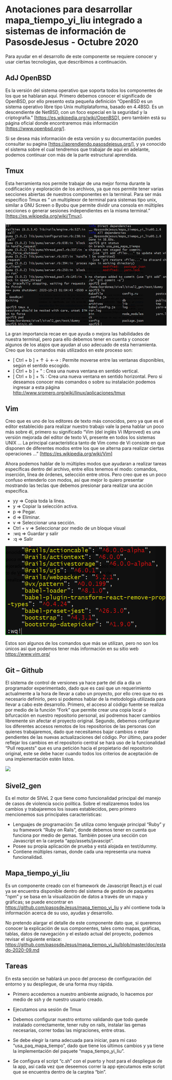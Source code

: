 # Anotaciones para desarrollar mapa_tiempo_yi_liu integrado a sistemas de información de PasosdeJesus - Octubre 2020

Para ayudar en el desarrollo de este componente se requiere conocer y usar ciertas tecnologías, que describimos a continuación.

## AdJ OpenBSD
Es la versión del sistema operativo que soporta todos los componentes de los que se hablaran aquí. Primero debemos conocer el significado de OpenBSD, por ello presento esta pequeña definición “OpenBSD es un sistema operativo libre tipo Unix multiplataforma, basado en 4.4BSD. Es un descendiente de NetBSD, con un foco especial en la seguridad y la criptografía.” [https://es.wikipedia.org/wiki/OpenBSD], pero también está su página oficial donde encontraremos más información [https://www.openbsd.org/].

Si se desea más información de esta versión y su documentación puedes consultar su pagina [https://aprendiendo.pasosdejesus.org/], y ya conocido el sistema sobre el cual tendremos que trabajar de aquí en adelante, podemos continuar con más de la parte estructural aprendida.  

## Tmux
Esta herramienta nos permite trabajar de una mejor forma durante la codificación y exploración de los archivos, ya que nos permite tener varias secciones abiertas de nuestros componentes en la terminal. Para ser más específico Tmux es “ un multiplexor de terminal para sistemas tipo unix, similar a GNU Screen o Byobu que permite dividir una consola en múltiples secciones o generar sesiones independientes en la misma terminal.” [https://es.wikipedia.org/wiki/Tmux].

<img src="images/tmux.png ">

La gran importancia recae en que ayuda o mejora las habilidades de nuestra terminal, pero para ello debemos tener en cuenta y conocer algunos de los atajos que ayudan al uso adecuado de esta herramienta. Creo que los comandos más utilizados en este proceso son:

* [ Ctrl + b ] + ↑ ↓ ←→ : Permite moverse entre las  ventanas disponibles, según el sentido escogido. 
* [ Ctrl + b ] + " :  Crea una nueva ventana en sentido vertical.
* [ Ctrl + b ] + % :  Crea una nueva ventana en sentido horizontal.
Pero si deseamos conocer más comandos o sobre su instalación podemos ingresar a esta página http://www.sromero.org/wiki/linux/aplicaciones/tmux

## Vim
Creo que es uno de los editores de texto más conocidos, pero ya que es el editor establecido para realizar nuestro trabajo vale la pena hablar un poco más sobre él, primero su significado “Vim (del inglés Vi IMproved) es una versión mejorada del editor de texto Vi, presente en todos los sistemas UNIX … La principal característica tanto de Vim como de Vi consiste en que disponen de diferentes modos entre los que se alterna para realizar ciertas operaciones …” [https://es.wikipedia.org/wiki/Vim]

Ahora podemos hablar de lo múltiples modos que ayudaran a realizar tareas específicas dentro del archivo, entre ellos tenemos el modo: comandos, inserción, línea de órdenes, selección entre otros. Pero creo que es un poco confuso entenderlo con modos, así que mejor lo quiero presentar mostrando las teclas que debemos presionar para realizar una acción específica.
* yy => Copia toda la línea.
* y => Copiar la selección activa.
* p => Pegar.
* d => Eliminar.
* v => Seleccionar una sección.
* Ctrl + v => Seleccionar por medio de un bloque visual
* :wq => Guardar y salir
* :q => Salir

<img src="images/vim.png ">

Estos son algunos de los comandos que más se utilizan, pero no son los únicos así que podemos tener más información en su sitio web https://www.vim.org/ 

## Git – Github
El sistema de control de versiones ya hace parte del día a día un programador experimentado, dado que es casi que un requerimiento actualmente a la hora de llevar a cabo un proyecto, por ello creo que no es necesario definirlo, pero si podemos hablar de la metodología utilizada para llevar a cabo este desarrollo.
Primero, el acceso al código fuente se realiza por medio de la función “Fork” que permite crear una copia local o bifurcación en nuestro repositorio personal, así podremos hacer cambios libremente sin afectar el proyecto original.
Segundo, debemos configurar los diferentes accesos remotos de los repositorios de las personas con quienes trabajaremos, dado que necesitamos bajar cambios o estar pendientes de las nuevas actualizaciones del código. 
Por último, para poder reflejar los cambios en el repositorio central se hará uso de la funcionalidad “Pull requests” que es una petición hacia el propietario del repositorio original, este se debe hacer cuando todos los criterios de aceptación de una implementación estén listos.

<img src="images/github.png ">

## Sivel2_gen
Es el motor de SIVeL 2 que tiene como funcionalidad principal del manejo de casos de violencia socio política. Sobre el realizaremos todos los cambios y trabajaremos los issues establecidos, pero primero mencionemos sus principales características: 
* Lenguajes de programación: Se utiliza como lenguaje principal “Ruby” y su framework “Ruby on Rails”, donde debemos tener en cuenta que funciona por medio de gemas. También posee una sección con Javascript en la carpeta “app/assets/javascipt”.
* Posee su propia aplicación de prueba y está alojada en test/dummy.
* Contiene múltiples ramas, donde cada una representa una nueva funcionalidad.

## Mapa_tiempo_yi_liu
Es un componente creado con el framework de Javascript React.js el cual ya se encuentra disponible dentro del sistema de gestión de paquetes “npm” y se basa en la visualización de datos a través de un mapa y gráficas; se puede encontrar en https://github.com/pasosdeJesus/mapa_tiempo_yi_liu y ahí contiene toda la información acerca de su uso, ayudas y desarrollo.  

No pretendo alargar el detalle de este componente dato que, si queremos conocer la explicación de sus componentes, tales como mapas, gráficas, tablas, datos de navegación y el estado actual del proyecto, podemos revisar el siguiente enlace: https://github.com/pasosdeJesus/mapa_tiempo_yi_liu/blob/master/doc/estado-2020-09.md

## Tareas
En esta sección se hablará un poco del proceso de configuración del entorno y su despliegue, de una forma muy rápida.
* Primero accedemos a nuestro ambiente asignado, lo hacemos por medio de ssh y de nuestro usuario creado.
* Ejecutamos una sesión de Tmux

* Debemos configurar nuestro entorno validando que todo quede instalado correctamente, tener ruby on rails, instalar las gemas necesarias, correr todas las migraciones, entre otras.
* Se debe elegir la rama adecuada para iniciar, para mi caso “usa_paq_mapa_tiempo”, dado que tiene los últimos cambios y ya tiene la implementación del paquete “mapa_tiempo_yi_liu”.
* Se configura el script “c.sh” con el puerto y host para el despliegue de la app, así cada vez que deseemos correr la app ejecutamos este script que se encuentra dentro de la carptea “bin”. 
